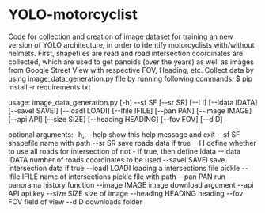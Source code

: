 # YOLO-motorcyclist
Code for collection and creation of image dataset for training an new version of YOLO architecture, in order to identify motorcyclists with/without helmets.
First, shapefiles are read and road intersection coordinates are collected, which are used to get panoids (over the years) as well as images from Google Street View with respective FOV, Heading, etc.
Collect data by using image_data_generation.py file by running following commands:
$ pip install -r requirements.txt

usage: image_data_generation.py [-h] --sf SF [--sr SR] [--I I] [--Idata IDATA]
                                [--saveI SAVEI] [--loadI LOADI]
                                [--Ifile IFILE] [--pan PAN] [--image IMAGE]
                                [--api API] [--size SIZE] [--heading HEADING]
                                [--fov FOV] [--d D]

optional arguments:
  -h, --help         show this help message and exit
  --sf SF            shapefile name with path
  --sr SR            save roads data if true
  --I I              define whether to use all roads for intersection of not -
                     if true, then define Idata
  --Idata IDATA      number of roads coordinates to be used
  --saveI SAVEI      save intersection data if true
  --loadI LOADI      loading a intersections file pickle
  --Ifile IFILE      name of intersections pickle file with path
  --pan PAN          run panorama history function
  --image IMAGE      image download argument
  --api API          api key
  --size SIZE        size of image
  --heading HEADING  heading
  --fov FOV          field of view
  --d D              downloads folder
